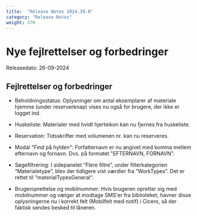 ```yaml
---
title:  "Release Notes 2024.39.0"
category: "Release Notes"
weight: 370
---
```


# Nye fejlrettelser og forbedringer

Releasedato: 26-09-2024


## Fejlrettelser og forbedringer

- Beholdningsstatus: Oplysninger om antal eksemplarer af materiale hjemme (under reserverknap) vises nu også for brugere, der ikke er logget ind. 

- Huskeliste: Materialer med hvidt hjerteikon kan nu fjernes fra huskeliste.

- Reservation: Tidsskrifter med volumenen nr. kan nu reserveres. 

- Modal "Find på hylden": Forfatternavn er nu angivet med komma mellem efternavn og fornavn. Dvs. på formatet "EFTERNAVN, FORNAVN".

- Søgefiltrering: I sidepanelet “Flere filtre”, under filterkategorien “Materialetype”, blev der tidligere vist værdier fra “WorkTypes”. Det er rettet til “materialTypesGeneral“.

- Brugeroprettelse og mobilnummer: Hvis brugeren opretter sig med mobilnummer og vælger at modtage SMS'er fra biblioteket, havner disse oplysningerne nu i korrekt felt (Mobilfelt med notif) i Cicero, så der faktisk sendes besked til låneren. 
